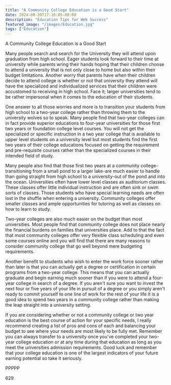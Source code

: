 ```yaml
---
title: "A Community College Education is a Good Start"
date: 2024-08-20T17:16:05-08:00
description: "Education Tips for Web Success"
featured_image: "/images/Education.jpg"
tags: ["Education"]
---
```


A Community College Education is a Good Start

Many people search and search for the University they will attend upon graduation from high school. Eager students look forward to their time at university while parents wring their hands hoping that their children choose to attend a university that is not only close to home but also within their budget limitations. Another worry that parents have when their children decide to attend college is whether or not that university they attend will have the specialized and individualized services that their children were accustomed to receiving in high school. Face it; larger universities tend to be rather impersonal when it comes to the education of their students.

One answer to all those worries and more is to transition your students from high school to a two-year college rather than throwing them to the university wolves so to speak. Many people find that two-year colleges can in fact provide superior educations to four-year universities for those first two years or foundation college level courses. You will not get the specialized or specific instruction in a two year college that is available to upper level students on a university level but most students find the first two years of their college educations focused on getting the requirement and pre-requisite courses rather than the specialized courses in their intended field of study. 

Many people also find that those first two years at a community college-transitioning from a small pond to a larger lake-are much easier to handle than going straight from high school to a university-out of the pond and into the ocean. Universities often have lower level classes as auditorium classes. These classes offer little individual instruction and are often sink or swim sorts of classes. Those students who have special learning needs are often lost in the shuffle when entering a university. Community colleges offer smaller classes and ample opportunities for tutoring as well as classes on how to learn to study. 

Two-year colleges are also much easier on the budget than most universities. Most people find that community college does not place nearly the financial burdens on families that universities place. Add to that the fact that most community colleges offer very flexible class scheduling and even some courses online and you will find that there are many reasons to consider community college that go well beyond mere budgeting requirements.

Another benefit to students who wish to enter the work force sooner rather than later is that you can actually get a degree or certification in certain programs from a two-year college. This means that you can actually graduate and begin earning much sooner than if you were to attend a four-year college in search of a degree. If you aren't sure you want to invest the next four or five years of your life in pursuit of a degree or you simply aren't ready to commit yourself to one line of work for the rest of your life it is a good idea to spend two years in a community college rather than making the leap straight into a university setting.

If you are considering whether or not a community college or two year education is the best course of action for your specific needs, I really recommend creating a list of pros and cons of each and balancing your budget to see where your needs are most likely to be fully met. Remember you can always transfer to a university once you've completed your two-year college education or at any time during that education as long as you meet the universities admission requirements. Good luck and remember that your college education is one of the largest indicators of your future earning potential so take it seriously.

PPPPP

629

